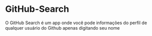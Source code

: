 # GitHub-Search
O GitHub Search é um app onde você pode informações do perfil de qualquer usuário do Github apenas digitando seu nome
